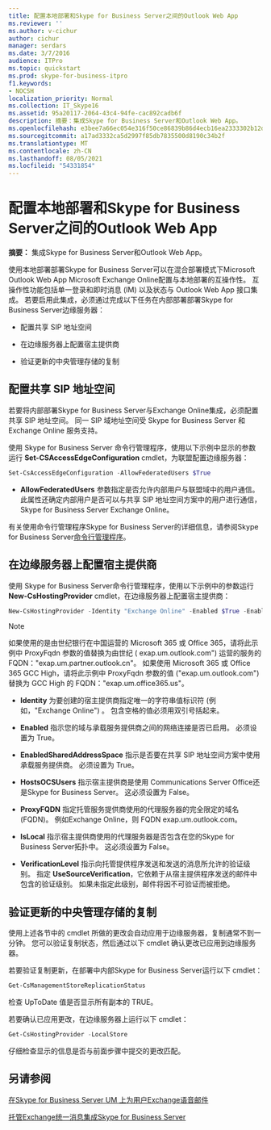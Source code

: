 ```yaml
---
title: 配置本地部署和Skype for Business Server之间的Outlook Web App
ms.reviewer: ''
ms.author: v-cichur
author: cichur
manager: serdars
ms.date: 3/7/2016
audience: ITPro
ms.topic: quickstart
ms.prod: skype-for-business-itpro
f1.keywords:
- NOCSH
localization_priority: Normal
ms.collection: IT_Skype16
ms.assetid: 95a20117-2064-43c4-94fe-cac892cadb6f
description: 摘要：集成Skype for Business Server和Outlook Web App。
ms.openlocfilehash: e3bee7a66ec054e316f50ce86839b86d4ecb16ea2333302b12dedb408580c4f1
ms.sourcegitcommit: a17ad3332ca5d2997f85db7835500d8190c34b2f
ms.translationtype: MT
ms.contentlocale: zh-CN
ms.lasthandoff: 08/05/2021
ms.locfileid: "54331854"
---
```

# <a name="configure-integration-between-on-premises-skype-for-business-server-and-outlook-web-app"></a>配置本地部署和Skype for Business Server之间的Outlook Web App

**摘要：** 集成Skype for Business Server和Outlook Web App。

使用本地部署部署Skype for Business Server可以在混合部署模式下Microsoft Outlook Web App Microsoft Exchange Online配置与本地部署的互操作性。 互操作性功能包括单一登录和即时消息 (IM) 以及状态与 Outlook Web App 接口集成。 若要启用此集成，必须通过完成以下任务在内部部署部署Skype for Business Server边缘服务器：

- 配置共享 SIP 地址空间

- 在边缘服务器上配置宿主提供商

- 验证更新的中央管理存储的复制

## <a name="configure-a-shared-sip-address-space"></a>配置共享 SIP 地址空间

若要将内部部署Skype for Business Server与Exchange Online集成，必须配置共享 SIP 地址空间。 同一 SIP 域地址空间受 Skype for Business Server 和 Exchange Online 服务支持。

使用 Skype for Business Server 命令行管理程序，使用以下示例中显示的参数运行 **Set-CSAccessEdgeConfiguration** cmdlet，为联盟配置边缘服务器：

```powershell
Set-CsAccessEdgeConfiguration -AllowFederatedUsers $True
```

- **AllowFederatedUsers** 参数指定是否允许内部用户与联盟域中的用户通信。 此属性还确定内部用户是否可以与共享 SIP 地址空间方案中的用户进行通信，Skype for Business Server Exchange Online。

有关使用命令行管理程序Skype for Business Server的详细信息，请参阅Skype for Business Server[命令行管理程序](../../manage/management-shell.md)。

## <a name="configure-a-hosting-provider-on-the-edge-server"></a>在边缘服务器上配置宿主提供商

使用 Skype for Business Server命令行管理程序，使用以下示例中的参数运行 **New-CsHostingProvider** cmdlet，在边缘服务器上配置宿主提供商：

```powershell
New-CsHostingProvider -Identity "Exchange Online" -Enabled $True -EnabledSharedAddressSpace $True -HostsOCSUsers $False -ProxyFqdn "exap.um.outlook.com" -IsLocal $False -VerificationLevel UseSourceVerification
```

> [!NOTE]
> 如果使用的是由世纪银行在中国运营的 Microsoft 365 或 Office 365，请将此示例中 ProxyFqdn 参数的值替换为由世纪 ( exap.um.outlook.com") 运营的服务的 FQDN："exap.um.partner.outlook.cn"。 如果使用 Microsoft 365 或 Office 365 GCC High，请将此示例中 ProxyFqdn 参数的值 ("exap.um.outlook.com") 替换为 GCC High 的 FQDN："exap.um.office365.us"。

- **Identity** 为要创建的宿主提供商指定唯一的字符串值标识符 (例如，"Exchange Online") 。 包含空格的值必须用双引号括起来。

- **Enabled** 指示您的域与承载服务提供商之间的网络连接是否已启用。 必须设置为 True。

- **EnabledSharedAddressSpace** 指示是否要在共享 SIP 地址空间方案中使用承载服务提供商。 必须设置为 True。

- **HostsOCSUsers** 指示宿主提供商是使用 Communications Server Office还是Skype for Business Server。 这必须设置为 False。

- **ProxyFQDN** 指定托管服务提供商使用的代理服务器的完全限定的域名 (FQDN)。 例如Exchange Online，则 FQDN exap.um.outlook.com。

- **IsLocal** 指示宿主提供商使用的代理服务器是否包含在您的Skype for Business Server拓扑中。 这必须设置为 False。

- **VerificationLevel** 指示向托管提供程序发送和发送的消息所允许的验证级别。 指定 **UseSourceVerification**，它依赖于从宿主提供程序发送的邮件中包含的验证级别。 如果未指定此级别，邮件将因不可验证而被拒绝。

## <a name="verify-replication-of-the-updated-central-management-store"></a>验证更新的中央管理存储的复制

使用上述各节中的 cmdlet 所做的更改会自动应用于边缘服务器，复制通常不到一分钟。 您可以验证复制状态，然后通过以下 cmdlet 确认更改已应用到边缘服务器。

若要验证复制更新，在部署中内部Skype for Business Server运行以下 cmdlet：

```powershell
Get-CsManagementStoreReplicationStatus
```
检查 UpToDate 值是否显示所有副本的 TRUE。

若要确认已应用更改，在边缘服务器上运行以下 cmdlet：

```powershell
Get-CsHostingProvider -LocalStore
```
仔细检查显示的信息是否与前面步骤中提交的更改匹配。

## <a name="see-also"></a>另请参阅

[在Skype for Business Server UM 上为用户Exchange语音邮件](/previous-versions/office/lync-server-2013/lync-server-2013-providing-lync-server-users-voice-mail-on-hosted-exchange-um)

[托管Exchange统一消息集成Skype for Business Server](/previous-versions/office/lync-server-2013/lync-server-2013-hosted-exchange-unified-messaging-integration)